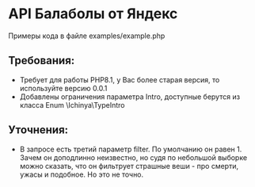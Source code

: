 # API Балаболы от Яндекс

Примеры кода в файле examples/example.php

## Требования:
* Требует для работы PHP8.1, у Вас более старая версия, то используйте версию 0.0.1
* Добавлены ограничения параметра Intro, доступные берутся из класса Enum \Ichinya\TypeIntro


## Уточнения:
* В запросе есть третий параметр filter. По умолчанию он равен 1. Зачем он доподлинно неизвестно, но судя по небольшой выборке можно сказать, что он фильтрует страшные веши - про смерти, ужасы и подобное. Но это не точно.
